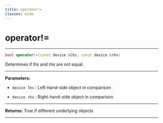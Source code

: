 ```yaml
---
title: operator!=
classes: wide
---
```

# operator!=

---

```cpp
bool operator!=(const device &lhs, const device &rhs)
```


Determines if lhs and rhs are not equal. 


---
**Parameters:**

 - `device lhs`
: Left-hand-side object in comparison 

 - `device rhs`
: Right-hand-side object in comparison 


---
**Returns:** True if different underlying objects 

---
